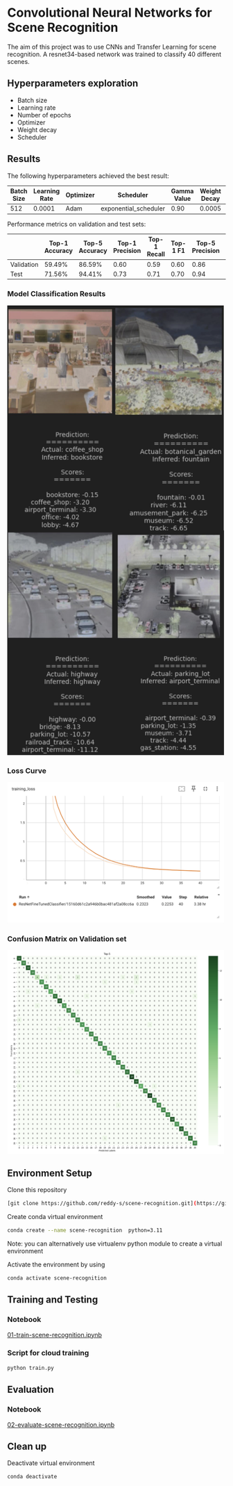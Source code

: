 # Convolutional Neural Networks for Scene Recognition

The aim of this project was to use CNNs and Transfer Learning for scene recognition. A resnet34-based network was trained to classify 40 different scenes.

## Hyperparameters exploration

- Batch size
- Learning rate
- Number of epochs
- Optimizer
- Weight decay
- Scheduler

## Results

The following hyperparameters achieved the best result:

| Batch Size | Learning Rate | Optimizer | Scheduler             | Gamma Value | Weight Decay | Epochs |
| ---------- | ------------- | --------- | --------------------- | ----------- | ------------ | ------ |
| 512        | 0.0001        | Adam      | exponential_scheduler | 0.90        | 0.0005       | 40     |

Performance metrics on validation and test sets:

|            | Top-1 Accuracy | Top-5 Accuracy | Top-1 Precision | Top-1 Recall | Top-1 F1 | Top-5 Precision | Top-5 Recall | Top-5 F1 |
| ---------- | -------------- | -------------- | --------------- | ------------ | -------- | --------------- | ------------ | -------- |
| Validation | 59.49%         | 86.59%         | 0.60            | 0.59         | 0.60     | 0.86            | 0.86         | 0.86     |
| Test       | 71.56%         | 94.41%         | 0.73            | 0.71         | 0.70     | 0.94            | 0.94         | 0.94     |

### Model Classification Results

<img src="./docs/results.png" alt="Model Classification Results" width="500">

### Loss Curve

<img src="./docs/loss_curve.png" alt="Loss Curve" width="500">

### Confusion Matrix on Validation set

<img src="./docs/confusion_matrix.png" alt="Top-5 Confusion Matrix on Test set" width="500">

## Environment Setup

Clone this repository

```bash
[git clone https://github.com/reddy-s/scene-recognition.git](https://github.com/BilendM/CNN-scene-recognition.git)
```

Create conda virtual environment

```bash
conda create --name scene-recognition  python=3.11
```

Note: you can alternatively use virtualenv python module to create a virtual environment

Activate the environment by using

```bash
conda activate scene-recognition
```

## Training and Testing

### Notebook

[01-train-scene-recognition.ipynb](./notebooks/01-train-scene-recognition.ipynb)

### Script for cloud training

```bash
python train.py
```

## Evaluation

### Notebook

[02-evaluate-scene-recognition.ipynb](./notebooks/02-evaluate-scene-recognition.ipynb)

## Clean up

Deactivate virtual environment

```bash
conda deactivate
```
